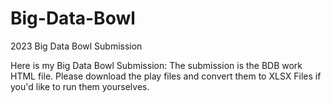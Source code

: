 # Big-Data-Bowl
2023 Big Data Bowl Submission

Here is my Big Data Bowl Submission:
The submission is the BDB work HTML file. Please download the play files and convert them to XLSX Files if you'd like to run them yourselves.
